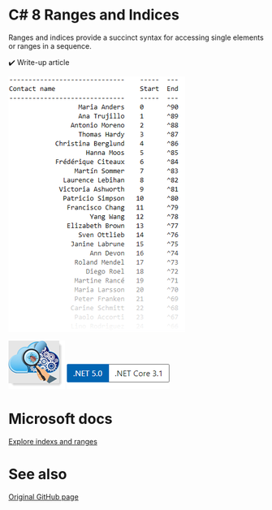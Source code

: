 # C# 8 Ranges and Indices

Ranges and indices provide a succinct syntax for accessing single elements or ranges in a sequence.

 :heavy_check_mark: Write-up article

![img](RangeUnitTest/assets/contacts.png)


![img](RangeUnitTest/assets/unitTesting.png) ![img](RangeUnitTest/assets/Versions.png)

# Microsoft docs

[Explore indexs and ranges](https://docs.microsoft.com/en-us/dotnet/csharp/whats-new/tutorials/ranges-indexes)

# See also

[Original GitHub page](https://github.com/karenpayneoregon/karenpayneoregon.github.io/blob/master/csharp/indices-ranges.md)